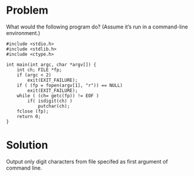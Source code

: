# Problem
What would the following program do? (Assume it’s run in a command-line environment.)
```
#include <stdio.h>
#include <stdlib.h>
#include <ctype.h>

int main(int argc, char *argv[]) {
    int ch; FILE *fp;
    if (argc < 2) 
        exit(EXIT_FAILURE);
    if ( (fp = fopen(argv[1], "r")) == NULL) 
        exit(EXIT_FAILURE);
    while ( (ch= getc(fp)) != EOF ) 
        if( isdigit(ch) )
            putchar(ch); 
    fclose (fp);
    return 0; 
}

```
# Solution
Output only digit characters from file specifed as first argument of command line.
